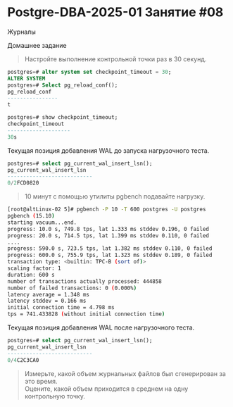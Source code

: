 # Postgre-DBA-2025-01 Занятие #08
Журналы

Домашнее задание

>Настройте выполнение контрольной точки раз в 30 секунд.
   ```sql
postgres=# alter system set checkpoint_timeout = 30;
ALTER SYSTEM
postgres=# Select pg_reload_conf();
 pg_reload_conf
----------------
 t

postgres=# show checkpoint_timeout;
 checkpoint_timeout
--------------------
 30s
   ```
Текущая позиция добавления WAL до запуска нагрузочного теста.
   ```sql
postgres=# select pg_current_wal_insert_lsn();
 pg_current_wal_insert_lsn
---------------------------
 0/2FCD0820
   ```
>10 минут c помощью утилиты pgbench подавайте нагрузку.
   ```sh
[root@altLinux-02 5]# pgbench -P 10 -T 600 postgres -U postgres
pgbench (15.10)
starting vacuum...end.
progress: 10.0 s, 749.8 tps, lat 1.333 ms stddev 0.196, 0 failed
progress: 20.0 s, 714.5 tps, lat 1.399 ms stddev 0.110, 0 failed
....
progress: 590.0 s, 723.5 tps, lat 1.382 ms stddev 0.110, 0 failed
progress: 600.0 s, 755.9 tps, lat 1.323 ms stddev 0.189, 0 failed
transaction type: <builtin: TPC-B (sort of)>
scaling factor: 1
duration: 600 s
number of transactions actually processed: 444858
number of failed transactions: 0 (0.000%)
latency average = 1.348 ms
latency stddev = 0.166 ms
initial connection time = 4.798 ms
tps = 741.433828 (without initial connection time)
   ```
Текущая позиция добавления WAL после нагрузочного теста.
   ```sql
postgres=# select pg_current_wal_insert_lsn();
 pg_current_wal_insert_lsn
---------------------------
 0/4C2C3CA0
   ```
>Измерьте, какой объем журнальных файлов был сгенерирован за это время.    
Оцените, какой объем приходится в среднем на одну контрольную точку.
